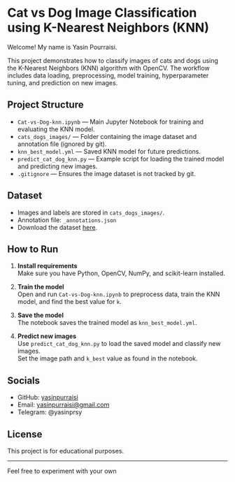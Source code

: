 # Cat vs Dog Image Classification using K-Nearest Neighbors (KNN)

Welcome! My name is Yasin Pourraisi.

This project demonstrates how to classify images of cats and dogs using the K-Nearest Neighbors (KNN) algorithm with OpenCV. The workflow includes data loading, preprocessing, model training, hyperparameter tuning, and prediction on new images.

## Project Structure

- `Cat-vs-Dog-knn.ipynb` — Main Jupyter Notebook for training and evaluating the KNN model.
- `cats_dogs_images/` — Folder containing the image dataset and annotation file (ignored by git).
- `knn_best_model.yml` — Saved KNN model for future predictions.
- `predict_cat_dog_knn.py` — Example script for loading the trained model and predicting new images.
- `.gitignore` — Ensures the image dataset is not tracked by git.

## Dataset

- Images and labels are stored in `cats_dogs_images/`.
- Annotation file: `_annotations.json`
- Download the dataset [here](https://cv-studio-accessible.s3.us-south.cloud-object-storage.appdomain.cloud/cats_dogs_images_.zip).

## How to Run

1. **Install requirements**  
   Make sure you have Python, OpenCV, NumPy, and scikit-learn installed.

2. **Train the model**  
   Open and run `Cat-vs-Dog-knn.ipynb` to preprocess data, train the KNN model, and find the best value for `k`.

3. **Save the model**  
   The notebook saves the trained model as `knn_best_model.yml`.

4. **Predict new images**  
   Use `predict_cat_dog_knn.py` to load the saved model and classify new images.  
   Set the image path and `k_best` value as found in the notebook.

## Socials

- GitHub: [yasinpurraisi](https://github.com/yasinpurraisi)
- Email: yasinpurraisi@gmail.com
- Telegram: @yasinprsy

## License

This project is for educational purposes.

---

Feel free to experiment with your own